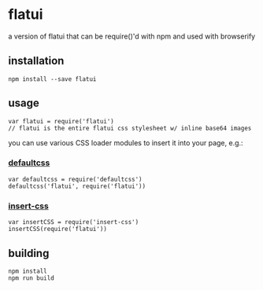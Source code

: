 # flatui

a version of flatui that can be require()'d with npm and used with browserify

## installation

```
npm install --save flatui
```

## usage

```
var flatui = require('flatui')
// flatui is the entire flatui css stylesheet w/ inline base64 images
```

you can use various CSS loader modules to insert it into your page, e.g.:

### [defaultcss](http://npmjs.org/defaultcss)

```
var defaultcss = require('defaultcss')
defaultcss('flatui', require('flatui'))
```

### [insert-css](http://npmjs.org/insert-css)

```
var insertCSS = require('insert-css')
insertCSS(require('flatui'))
```

## building

```
npm install
npm run build
```
